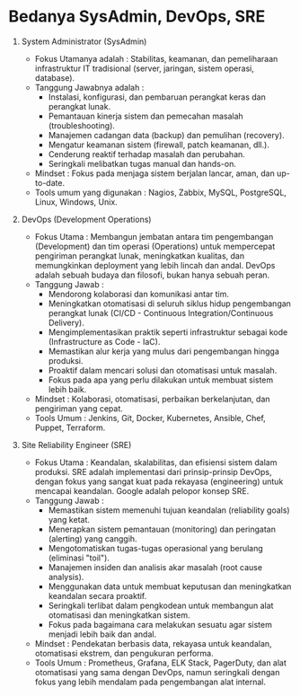 # Bedanya SysAdmin, DevOps, SRE

1. System Administrator (SysAdmin)
   - Fokus Utamanya adalah     : Stabilitas, keamanan, dan pemeliharaan infrastruktur IT tradisional (server, jaringan, sistem operasi,
     database).
   - Tanggung Jawabnya adalah  :
      - Instalasi, konfigurasi, dan pembaruan perangkat keras dan perangkat lunak.
      - Pemantauan kinerja sistem dan pemecahan masalah (troubleshooting).
      - Manajemen cadangan data (backup) dan pemulihan (recovery).
      - Mengatur keamanan sistem (firewall, patch keamanan, dll.).
      - Cenderung reaktif terhadap masalah dan perubahan.
      - Seringkali melibatkan tugas manual dan hands-on.
   - Mindset                   : Fokus pada menjaga sistem berjalan lancar, aman, dan up-to-date.
   - Tools umum yang digunakan : Nagios, Zabbix, MySQL, PostgreSQL, Linux, Windows, Unix.

2. DevOps (Development Operations)
   - Fokus Utama    : Membangun jembatan antara tim pengembangan (Development) dan tim operasi (Operations) untuk mempercepat pengiriman
     perangkat lunak, meningkatkan kualitas, dan memungkinkan deployment yang lebih lincah dan andal. DevOps adalah sebuah budaya dan
     filosofi, bukan hanya sebuah peran.
   - Tanggung Jawab :
     - Mendorong kolaborasi dan komunikasi antar tim.
     - Meningkatkan otomatisasi di seluruh siklus hidup pengembangan perangkat lunak (CI/CD - Continuous Integration/Continuous
       Delivery).
     - Mengimplementasikan praktik seperti infrastruktur sebagai kode (Infrastructure as Code - IaC).
     - Memastikan alur kerja yang mulus dari pengembangan hingga produksi.
     - Proaktif dalam mencari solusi dan otomatisasi untuk masalah.
     - Fokus pada apa yang perlu dilakukan untuk membuat sistem lebih baik.
   - Mindset        : Kolaborasi, otomatisasi, perbaikan berkelanjutan, dan pengiriman yang cepat.
   - Tools Umum     : Jenkins, Git, Docker, Kubernetes, Ansible, Chef, Puppet, Terraform.
  
3. Site Reliability Engineer (SRE)
   - Fokus Utama    : Keandalan, skalabilitas, dan efisiensi sistem dalam produksi. SRE adalah implementasi dari prinsip-prinsip DevOps,
     dengan fokus yang sangat kuat pada rekayasa (engineering) untuk mencapai keandalan. Google adalah pelopor konsep SRE.
   - Tanggung Jawab :
     - Memastikan sistem memenuhi tujuan keandalan (reliability goals) yang ketat.
     - Menerapkan sistem pemantauan (monitoring) dan peringatan (alerting) yang canggih.
     - Mengotomatiskan tugas-tugas operasional yang berulang (eliminasi "toil").
     - Manajemen insiden dan analisis akar masalah (root cause analysis).
     - Menggunakan data untuk membuat keputusan dan meningkatkan keandalan secara proaktif.
     - Seringkali terlibat dalam pengkodean untuk membangun alat otomatisasi dan meningkatkan sistem.
     - Fokus pada bagaimana cara melakukan sesuatu agar sistem menjadi lebih baik dan andal.
   - Mindset        : Pendekatan berbasis data, rekayasa untuk keandalan, otomatisasi ekstrem, dan pengukuran performa.
   - Tools Umum     : Prometheus, Grafana, ELK Stack, PagerDuty, dan alat otomatisasi yang sama dengan DevOps, namun seringkali dengan
                      fokus yang lebih mendalam pada pengembangan alat internal.

      
